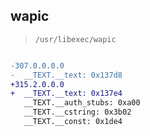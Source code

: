 ## wapic

> `/usr/libexec/wapic`

```diff

-307.0.0.0.0
-  __TEXT.__text: 0x137d8
+315.2.0.0.0
+  __TEXT.__text: 0x137e4
   __TEXT.__auth_stubs: 0xa00
   __TEXT.__cstring: 0x3b02
   __TEXT.__const: 0x1de4

```
